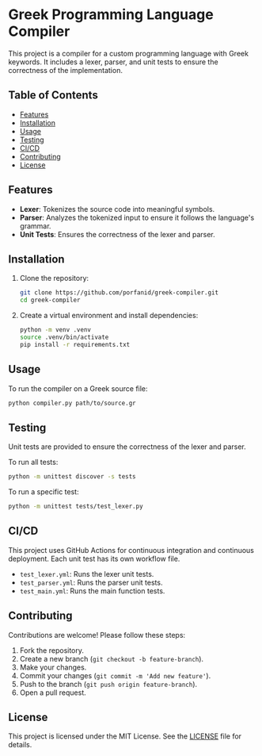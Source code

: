 
# Greek Programming Language Compiler

This project is a compiler for a custom programming language with Greek keywords. It includes a lexer, parser, and unit tests to ensure the correctness of the implementation.

## Table of Contents

- [Features](#features)
- [Installation](#installation)
- [Usage](#usage)
- [Testing](#testing)
- [CI/CD](#cicd)
- [Contributing](#contributing)
- [License](#license)

## Features

- **Lexer**: Tokenizes the source code into meaningful symbols.
- **Parser**: Analyzes the tokenized input to ensure it follows the language's grammar.
- **Unit Tests**: Ensures the correctness of the lexer and parser.

## Installation

1. Clone the repository:
    ```sh
    git clone https://github.com/porfanid/greek-compiler.git
    cd greek-compiler
    ```

2. Create a virtual environment and install dependencies:
    ```sh
    python -m venv .venv
    source .venv/bin/activate
    pip install -r requirements.txt
    ```

## Usage

To run the compiler on a Greek source file:
```sh
python compiler.py path/to/source.gr
```

## Testing

Unit tests are provided to ensure the correctness of the lexer and parser.

To run all tests:
```sh
python -m unittest discover -s tests
```

To run a specific test:
```sh
python -m unittest tests/test_lexer.py
```

## CI/CD

This project uses GitHub Actions for continuous integration and continuous deployment. Each unit test has its own workflow file.

- `test_lexer.yml`: Runs the lexer unit tests.
- `test_parser.yml`: Runs the parser unit tests.
- `test_main.yml`: Runs the main function tests.

## Contributing

Contributions are welcome! Please follow these steps:

1. Fork the repository.
2. Create a new branch (`git checkout -b feature-branch`).
3. Make your changes.
4. Commit your changes (`git commit -m 'Add new feature'`).
5. Push to the branch (`git push origin feature-branch`).
6. Open a pull request.

## License

This project is licensed under the MIT License. See the [LICENSE](LICENSE) file for details.